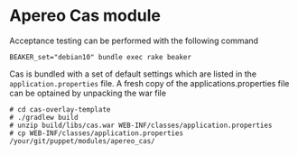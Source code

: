<!-- SPDX-License-Identifier: Apache-2.0 -->
# Apereo Cas module

Acceptance testing can be performed with the following command

`BEAKER_set="debian10" bundle exec rake beaker`

Cas is bundled with a set of default settings which are listed in the `application.properties` file.  A fresh copy of the applications.properties file can be optained by unpacking the war file

```
# cd cas-overlay-template
# ./gradlew build
# unzip build/libs/cas.war WEB-INF/classes/application.properties
# cp WEB-INF/classes/application.properties /your/git/puppet/modules/apereo_cas/
```
